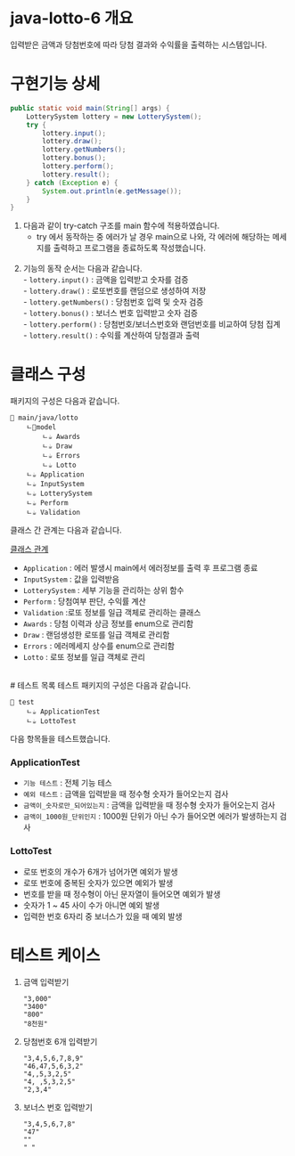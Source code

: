 # java-lotto-6 개요

입력받은 금액과 당첨번호에 따라 당첨 결과와 수익률을 출력하는 시스템입니다. 
<br>
# 구현기능 상세

``` java
public static void main(String[] args) {  
    LotterySystem lottery = new LotterySystem();  
    try {  
        lottery.input();  
        lottery.draw();  
        lottery.getNumbers();  
        lottery.bonus();  
        lottery.perform();  
        lottery.result();  
    } catch (Exception e) {  
        System.out.println(e.getMessage());  
    }  
}
```
1. 다음과 같이 try-catch 구조를 main 함수에 적용하였습니다.<br>
	- try 에서 동작하는 중 에러가 날 경우 main으로 나와, 각 에러에 해당하는 메세지를 출력하고 프로그램을 종료하도록 작성했습니다. <br><br>
2. 기능의 동작 순서는 다음과 같습니다. <br>
		-  `lottery.input()` : 금액을 입력받고 숫자를 검증<br>
		-  `lottery.draw()` : 로또번호를 랜덤으로 생성하여 저장<br>
		-  `lottery.getNumbers()` : 당첨번호 입력 및 숫자 검증<br>
		-  `lottery.bonus()` : 보너스 번호 입력받고 숫자 검증<br>
		-  `lottery.perform()` : 당첨번호/보너스번호와 랜덤번호를 비교하여 당첨 집계<br>
		-  `lottery.result()` : 수익률 계산하여 당첨결과 출력<br>

# 클래스 구성

패키지의 구성은 다음과 같습니다.

```
📁 main/java/lotto
	ㄴ📁model
	    ㄴ☕ Awards       
	    ㄴ☕ Draw       
	    ㄴ☕ Errors        
	    ㄴ☕ Lotto    
	ㄴ☕ Application
	ㄴ☕ InputSystem
	ㄴ☕ LotterySystem
	ㄴ☕ Perform
	ㄴ☕ Validation
```

클래스 간 관계는 다음과 같습니다.

[클래스 관계](pic1.PNG)

- `Application` : 에러 발생시 main에서 에러정보를 출력 후 프로그램 종료
- `InputSystem` : 값을 입력받음
- `LotterySystem` : 세부 기능을 관리하는 상위 함수
- `Perform` : 당첨여부 판단, 수익률 계산
- `Validation` :로또 정보를 일급 객체로 관리하는 클래스
-  `Awards` : 당첨 이력과 상금 정보를 enum으로 관리함
- `Draw` : 랜덤생성한 로또를 일급 객체로 관리함
- `Errors` : 에러메세지 상수를 enum으로 관리함
- `Lotto` : 로또 정보를 일급 객체로 관리

<br>
# 테스트 목록
테스트 패키지의 구성은 다음과 같습니다. 

```
📁 test
	ㄴ☕ ApplicationTest
	ㄴ☕ LottoTest
```

다음 항목들을 테스트했습니다. 
### ApplicationTest
- `기능 테스트` : 전체 기능 테스
- `예외 테스트` : 금액을 입력받을 때 정수형 숫자가 들어오는지 검사
- `금액이_숫자로만_되어있는지` : 금액을 입력받을 때 정수형 숫자가 들어오는지 검사
- `금액이_1000원_단위인지` : 1000원 단위가 아닌 수가 들어오면  에러가 발생하는지 검사

### LottoTest
- 로또 번호의 개수가 6개가 넘어가면 예외가 발생
- 로또 번호에 중복된 숫자가 있으면 예외가 발생
- 번호를 받을 때 정수형이 아닌 문자열이 들어오면 예외가 발생
- 숫자가 1 ~ 45 사이 수가 아니면 예외 발생
- 입력한 번호 6자리 중 보너스가 있을 때 예외 발생


# 테스트 케이스

1. 금액 입력받기
   
   ```
   "3,000"
   "3400"
   "800"
   "8천원"
   ```

2. 당첨번호 6개 입력받기
   
   ```
   "3,4,5,6,7,8,9"
   "46,47,5,6,3,2"
   "4,,5,3,2,5"
   "4, ,5,3,2,5"
   "2,3,4"
   ```

3. 보너스 번호 입력받기
   
   ```
   "3,4,5,6,7,8"
   "47"
   ""
   " "
   ```

<br>